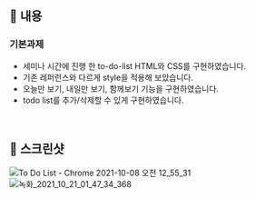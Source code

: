 ## 📌 내용

### 기본과제

- 세미나 시간에 진행 한 to-do-list HTML와 CSS를 구현하였습니다.
- 기존 레퍼런스와 다르게 style을 적용해 보았습니다.
- 오늘만 보기, 내일만 보기, 함께보기 기능을 구현하였습니다.
- todo list를 추가/삭제할 수 있게 구현하였습니다.

<br />

## 📌 스크린샷

![To Do List - Chrome 2021-10-08 오전 12_55_31](https://user-images.githubusercontent.com/67372977/136420678-f97b0ce2-5363-47ad-8613-df5a35bc044d.png)
![녹화_2021_10_21_01_47_34_368](https://user-images.githubusercontent.com/67372977/138136505-75e98ed0-1d5f-4ba7-a2c6-9580f5749ce6.gif)
